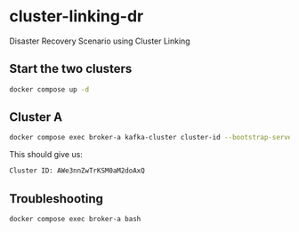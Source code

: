 # cluster-linking-dr

Disaster Recovery Scenario using Cluster Linking

## Start the two clusters

```bash
docker compose up -d
```

## Cluster A

```bash
docker compose exec broker-a kafka-cluster cluster-id --bootstrap-server localhost:9091
```

This should give us:

```bash
Cluster ID: AWe3nnZwTrKSM0aM2doAxQ
```




## Troubleshooting

```bash
docker compose exec broker-a bash
```

